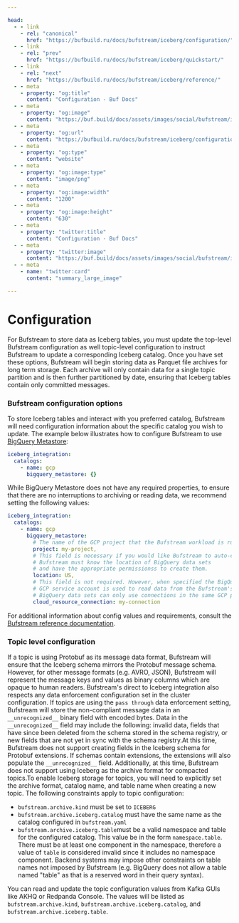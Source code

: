 ```yaml
---

head:
  - - link
    - rel: "canonical"
      href: "https://bufbuild.ru/docs/bufstream/iceberg/configuration/"
  - - link
    - rel: "prev"
      href: "https://bufbuild.ru/docs/bufstream/iceberg/quickstart/"
  - - link
    - rel: "next"
      href: "https://bufbuild.ru/docs/bufstream/iceberg/reference/"
  - - meta
    - property: "og:title"
      content: "Configuration - Buf Docs"
  - - meta
    - property: "og:image"
      content: "https://buf.build/docs/assets/images/social/bufstream/iceberg/configuration.png"
  - - meta
    - property: "og:url"
      content: "https://bufbuild.ru/docs/bufstream/iceberg/configuration/"
  - - meta
    - property: "og:type"
      content: "website"
  - - meta
    - property: "og:image:type"
      content: "image/png"
  - - meta
    - property: "og:image:width"
      content: "1200"
  - - meta
    - property: "og:image:height"
      content: "630"
  - - meta
    - property: "twitter:title"
      content: "Configuration - Buf Docs"
  - - meta
    - property: "twitter:image"
      content: "https://buf.build/docs/assets/images/social/bufstream/iceberg/configuration.png"
  - - meta
    - name: "twitter:card"
      content: "summary_large_image"

---
```


# Configuration

For Bufstream to store data as Iceberg tables, you must update the top-level Bufstream configuration as well topic-level configuration to instruct Bufstream to update a corresponding Iceberg catalog. Once you have set these options, Bufstream will begin storing data as Parquet file archives for long term storage. Each archive will only contain data for a single topic partition and is then further partitioned by date, ensuring that Iceberg tables contain only committed messages.

### Bufstream configuration options

To store Iceberg tables and interact with you preferred catalog, Bufstream will need configuration information about the specific catalog you wish to update. The example below illustrates how to configure Bufstream to use [BigQuery Metastore](https://cloud.google.com/bigquery/docs/about-bqms):

```yaml
iceberg_integration:
  catalogs:
    - name: gcp
      bigquery_metastore: {}
```

While BigQuery Metastore does not have any required properties, to ensure that there are no interruptions to archiving or reading data, we recommend setting the following values:

```yaml
iceberg_integration:
  catalogs:
    - name: gcp
      bigquery_metastore:
        # The name of the GCP project that the Bufstream workload is running in.
        project: my-project,
        # This field is necessary if you would like Bufstream to auto-create data sets.
        # Bufstream must know the location of BigQuery data sets
        # and have the appropriate permissionss to create them.
        location: US,
        # This field is not required. However, when specified the BigQuery Cloud Resource connection's
        # GCP service account is used to read data from the Bufstream's GCS bucket.
        # BigQuery data sets can only use connections in the same GCP project and location.
        cloud_resource_connection: my-connection
```

For additional information about config values and requirements, consult the [Bufstream reference documentation](../../reference/configuration/bufstream-yaml/).

### Topic level configuration

If a topic is using Protobuf as its message data format, Bufstream will ensure that the Iceberg schema mirrors the Protobuf message schema. However, for other message formats (e.g. AVRO, JSON), Bufstream will represent the message keys and values as binary columns which are opaque to human readers. Bufstream's direct to Iceberg integration also respects any data enforcement configuration set in the cluster configuration. If topics are using the `pass through` data enforcement setting, Bufstream will store the non-compliant message data in an `__unrecognized__` binary field with encoded bytes. Data in the `__unrecognized__` field may include the following: invalid data, fields that have since been deleted from the schema stored in the schema registry, or new fields that are not yet in sync with the schema registry.At this time, Bufstream does not support creating fields in the Iceberg schema for Protobuf extensions. If schemas contain extensions, the extensions will also populate the `__unrecognized__` field. Additionally, at this time, Bufstream does not support using Iceberg as the archive format for compacted topics.To enable Iceberg storage for topics, you will need to explicitly set the archive format, catalog name, and table name when creating a new topic. The following constraints apply to topic configuration:

- `bufstream.archive.kind` must be set to `ICEBERG`
- `bufstream.archive.iceberg.catalog` must have the same name as the catalog configured in `bufstream.yaml`
- `bufstream.archive.iceberg.table`must be a valid namespace and table for the configured catalog. This value be in the form `namespace.table`. There must be at least one component in the namespace, therefore a value of `table` is considered invalid since it includes no namespace component. Backend systems may impose other constraints on table names not imposed by Bufstream (e.g. BigQuery does not allow a table named "table" as that is a reserved word in their query syntax).

You can read and update the topic configuration values from Kafka GUIs like AKHQ or Redpanda Console. The values will be listed as `bufstream.archive.kind`, `bufstream.archive.iceberg.catalog`, and `bufstream.archive.iceberg.table`.
